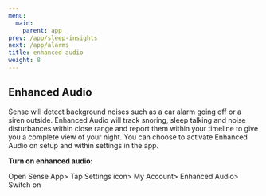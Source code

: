 ```yaml
---
menu:
  main:
    parent: app
prev: /app/sleep-insights
next: /app/alarms
title: enhanced audio
weight: 8
---
```


## Enhanced Audio


Sense will detect background noises such as a car alarm going off or a siren outside. Enhanced Audio will track snoring, sleep talking and noise disturbances within close range and report them within your timeline to give you a complete view of your night. You can choose to activate Enhanced Audio on setup and within settings in the app.


**Turn on enhanced audio:**


Open Sense App> Tap Settings icon> My Account> Enhanced Audio> Switch on

